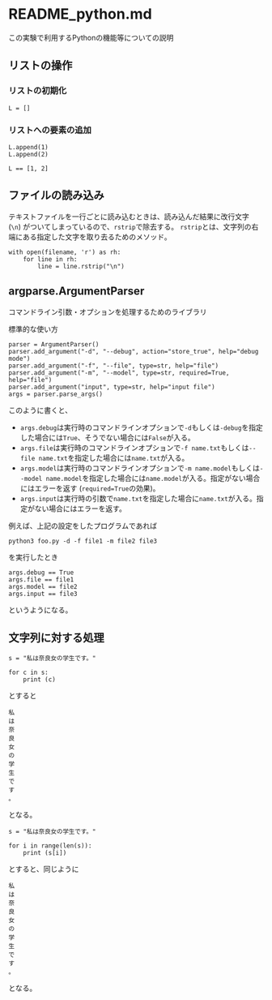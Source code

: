 # README_python.md
この実験で利用するPythonの機能等についての説明

## リストの操作
### リストの初期化
```
L = []
```

### リストへの要素の追加
```
L.append(1)
L.append(2)

L == [1, 2]
```

## ファイルの読み込み
テキストファイルを一行ごとに読み込むときは、読み込んだ結果に改行文字 (`\n`) がついてしまっているので、`rstrip`で除去する。
`rstrip`とは、文字列の右端にある指定した文字を取り去るためのメソッド。
```
with open(filename, 'r') as rh:
    for line in rh:
        line = line.rstrip("\n")
```

## argparse.ArgumentParser
コマンドライン引数・オプションを処理するためのライブラリ

標準的な使い方
```
parser = ArgumentParser()
parser.add_argument("-d", "--debug", action="store_true", help="debug mode")
parser.add_argument("-f", "--file", type=str, help="file")
parser.add_argument("-m", "--model", type=str, required=True, help="file")
parser.add_argument("input", type=str, help="input file")
args = parser.parse_args()
```
このように書くと、
- `args.debug`は実行時のコマンドラインオプションで`-d`もしくは`-debug`を指定した場合には`True`、そうでない場合には`False`が入る。
- `args.file`は実行時のコマンドラインオプションで`-f name.txt`もしくは`--file name.txt`を指定した場合には`name.txt`が入る。
- `args.model`は実行時のコマンドラインオプションで`-m name.model`もしくは`--model name.model`を指定した場合には`name.model`が入る。指定がない場合にはエラーを返す (`required=True`の効果)。
- `args.input`は実行時の引数で`name.txt`を指定した場合に`name.txt`が入る。指定がない場合にはエラーを返す。

例えば、上記の設定をしたプログラムであれば
```
python3 foo.py -d -f file1 -m file2 file3
```
を実行したとき
```
args.debug == True
args.file == file1
args.model == file2
args.input == file3
```
というようになる。

## 文字列に対する処理
```
s = "私は奈良女の学生です。"

for c in s:
    print (c)
```
とすると
```
私
は
奈
良
女
の
学
生
で
す
。
```
となる。
```
s = "私は奈良女の学生です。"

for i in range(len(s)):
    print (s[i])
```
とすると、同じように
```
私
は
奈
良
女
の
学
生
で
す
。
```
となる。
